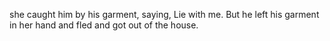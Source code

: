 she caught him by his garment, saying, Lie with me. But he left his garment in her hand and fled and got out of the house.
